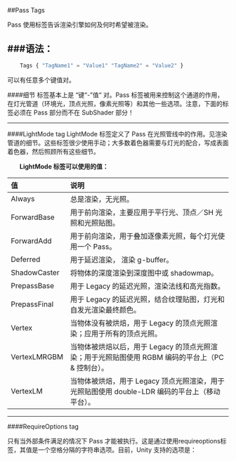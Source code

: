 ##Pass Tags

Pass 使用标签告诉渲染引擎如何及何时希望被渲染。


###语法：
---
```javascript
    Tags { "TagName1" = "Value1" "TagName2" = "Value2" }
```
可以有任意多个键值对。

####细节
标签基本上是 “键“-”值“ 对。Pass 标签被用来控制这个通道的作用，在灯光管道（环境光，顶点光照，像素光照等）和其他一些选项。注意，下面的标签必须在 Pass 部分而不在 SubShader 部分！

---

####LightMode tag
LightMode 标签定义了 Pass 在光照管线中的作用。见渲染管道的细节。这些标签很少使用手动；大多数着色器需要与灯光的配合，写成表面着色器，然后照顾所有这些细节。

&emsp;&emsp;**LightMode 标签可以使用的值：**

|值|说明|
|:--|:--|
|Always|总是渲染，无光照。|
|ForwardBase|用于前向渲染，主要应用于平行光、顶点／SH 光照和光照贴图。|
|ForwardAdd|用于前向渲染，用于叠加逐像素光照，每个灯光使用一个 Pass。|
|Deferred|用于延迟渲染， 渲染 g-buffer。|
|ShadowCaster|将物体的深度渲染到深度图中或 shadowmap。|
|PrepassBase|用于 Legacy 的延迟光照，渲染法线和高光指数。|
|PrepassFinal|用于 Legacy 的延迟光照，结合纹理贴图，灯光和自发光渲染最终颜色。|
|Vertex|当物体没有被烘焙，用于 Legacy 的顶点光照渲染；应用于所有的顶点光照。|
|VertexLMRGBM|当物体被烘焙以后，用于 Legacy 的顶点光照渲染；用于光照贴图使用 RGBM 编码的平台上（PC & 控制台）。|
|VertexLM|当物体被烘焙，用于 Legacy 顶点光照渲染，用于光照贴图使用 double-LDR 编码的平台上（移动平台）。|


---

####RequireOptions tag

只有当外部条件满足的情况下 Pass 才能被执行。这是通过使用requireoptions标签，其值是一个空格分隔的字符串选项。目前，Unity 支持的选项是：



